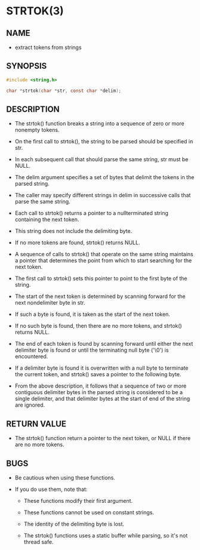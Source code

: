 # STRTOK(3)

## NAME

- extract tokens from strings

## SYNOPSIS

```c
#include <string.h>

char *strtok(char *str, const char *delim);
```

## DESCRIPTION

- The strtok() function breaks a string into a sequence of zero or more nonempty tokens.

- On the first call to strtok(), the string to be parsed should be specified in str.

- In each subsequent call that should parse the same string, str must be NULL.

- The delim argument specifies a set of bytes that delimit the tokens in the parsed string.

- The caller may specify different strings in delim in successive calls that parse the same string.

- Each call to strtok() returns a pointer to a nullterminated string containing the next token.

- This string does not include the delimiting byte.

- If no more tokens are found, strtok() returns NULL.

- A sequence of calls to strtok() that operate on the same string maintains a pointer that determines the point from which to start searching for the next token.

- The first call to strtok() sets this pointer to point to the first byte of the string.

- The start of the next token is determined by scanning forward for the next nondelimiter byte in str.

- If such a byte is found, it is taken as the start of the next token.

- If no such byte is found, then there are no more tokens, and strtok() returns NULL.

- The end of each token is found by scanning forward until either the next delimiter byte is found or until the terminating null byte ('\0') is encountered.

- If a delimiter byte is found it is overwritten with a null byte to terminate the current token, and strtok() saves a pointer to the following byte.

- From the above description, it follows that a sequence of two or more contiguous delimiter bytes in the parsed string is considered to be a single delimiter, and that delimiter bytes at the start of end of the string are ignored.

## RETURN VALUE

- The strtok() function return a pointer to the next token, or NULL if there are no more tokens.

## BUGS

- Be cautious when using these functions.

- If you do use them, note that:

	- These functions modify their first argument.

	- These functions cannot be used on constant strings.

	- The identity of the delimiting byte is lost.

	- The strtok() functions uses a static buffer while parsing, so it's not thread safe.

